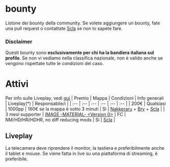 # bounty
Listone dei bounty della community. 
Se volete aggiungere un bounty, fate una pull request o contattate [Scla](https://osu.ppy.sh/users/6802061) se non lo sapete fare.

### Disclaimer
Questi bounty sono **esclusivamente per chi ha la bandiera italiana sul profilo**. Se non vi vediamo nella classifica nazionale, non è valido anche se vengono rispettate tutte le condizioni del caso. 

# Attivi
Per info sulle Liveplay, vedi [qui](#liveplay)
| Premio | Mappa | Condizioni | Info generali | Liveplay(*) | Responsabile/i |
| :-- | :-- | :-- | :-- | :-- | :-- |
| 200€ | Qualsiasi | 1000pp | 160€ se la mappa è sotto 3 minuti | Sì | [Nakkeraru](https://osu.ppy.sh/users/9326857) + [Bry](https://osu.ppy.sh/users/11786359) + [Scla](https://osu.ppy.sh/users/6802061) |
| 3 mesi supporter | [IMAGE -MATERIAL- <Version 0>](https://osu.ppy.sh/b/252238) | FC | NM/HD/HR/HDHR, no diff reducing mods | Sì | [Scla](https://osu.ppy.sh/users/6802061) | 

## Liveplay
La telecamera deve riprendere il monitor, la tastiera e preferibilmente anche il tablet e mouse. Se viene fatta in live su una piattaforma di streaming, è preferibile. 
